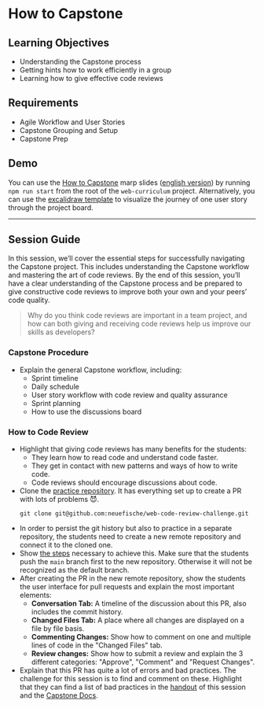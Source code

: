 # How to Capstone

## Learning Objectives

- Understanding the Capstone process
- Getting hints how to work efficiently in a group
- Learning how to give effective code reviews

## Requirements

- Agile Workflow and User Stories
- Capstone Grouping and Setup
- Capstone Prep

## Demo

You can use the [How to Capstone](../../workshops/how-to-capstone/index.md) marp slides ([english version](../../workshops/how-to-capstone_EN/index.md)) by running `npm run start` from the root of the `web-curriculum` project.
Alternatively, you can use the [excalidraw template](./assets/how-to-capstone.excalidraw) to visualize the journey of one user story through the project board.

---

## Session Guide

In this session, we’ll cover the essential steps for successfully navigating the Capstone project. This includes understanding the Capstone workflow and mastering the art of code reviews. By the end of this session, you’ll have a clear understanding of the Capstone process and be prepared to give constructive code reviews to improve both your own and your peers’ code quality.

> Why do you think code reviews are important in a team project, and how can both giving and receiving code reviews help us improve our skills as developers?

### Capstone Procedure

- Explain the general Capstone workflow, including:
  - Sprint timeline
  - Daily schedule
  - User story workflow with code review and quality assurance
  - Sprint planning
  - How to use the discussions board

### How to Code Review

- Highlight that giving code reviews has many benefits for the students:
  - They learn how to read code and understand code faster.
  - They get in contact with new patterns and ways of how to write code.
  - Code reviews should encourage discussions about code.
- Clone the [practice repository](https://github.com/neuefische/web-code-review-challenge). It has everything set up to create a PR with lots of problems 😈.
  ```shell
  git clone git@github.com:neuefische/web-code-review-challenge.git
  ```
- In order to persist the git history but also to practice in a separate repository, the students need to create a new remote repository and connect it to the cloned one.
- Show [the steps](./challenges-how-to-capstone.md#code-review) necessary to achieve this. Make sure that the students push the `main` branch first to the new repository. Otherwise it will not be recognized as the default branch.
- After creating the PR in the new remote repository, show the students the user interface for pull requests and explain the most important elements:
  - **Conversation Tab:** A timeline of the discussion about this PR, also includes the commit history.
  - **Changed Files Tab:** A place where all changes are displayed on a file by file basis.
  - **Commenting Changes:** Show how to comment on one and multiple lines of code in the "Changed Files" tab.
  - **Review changes:** Show how to submit a review and explain the 3 different categories: "Approve", "Comment" and "Request Changes".
- Explain that this PR has quite a lot of errors and bad practices. The challenge for this session is to find and comment on these. Highlight that they can find a list of bad practices in the [handout](./how-to-capstone.md#how-to-review-code) of this session and the [Capstone Docs](https://web-capstone-docs.neuefische.de/guides/code-reviews).

